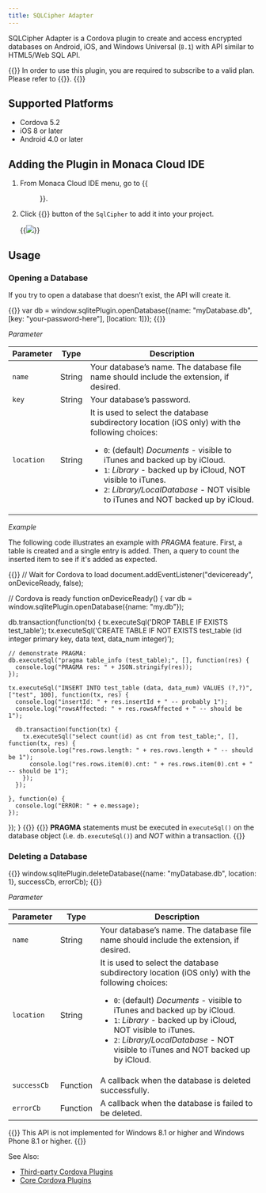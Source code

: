 ```yaml
---
title: SQLCipher Adapter
---
```


SQLCipher Adapter is a Cordova plugin to create and access encrypted
databases on Android, iOS, and Windows Universal (`8.1`) with API similar
to HTML5/Web SQL API.

{{<note>}}
  In order to use this plugin, you are required to subscribe to a valid plan. Please refer to {{<link href="https://monaca.mobi/en/pricing" title="Monaca Subscription Plans">}}.
{{</note>}}

## Supported Platforms

-   Cordova 5.2
-   iOS 8 or later
-   Android 4.0 or later

## Adding the Plugin in Monaca Cloud IDE

1.  From Monaca Cloud IDE menu, go to {{<menu menu1="Config" menu2="Manage Cordova Plugins">}}.
2.  Click {{<guilabel name="Enable">}} button of the `SqlCipher` to add it into your
    project.

    {{<img src="/images/reference/power_plugins/sqlcipher/1.png">}}

## Usage

### Opening a Database

If you try to open a database that doesn’t exist, the API will create
it.

{{<syntax>}}
var db = window.sqlitePlugin.openDatabase({name: "myDatabase.db", \[key: "your-password-here"\], \[location: 1\]});
{{</syntax>}}

*Parameter*

Parameter | Type | Description
----------|------|----------------
`name` | String | Your database’s name. The database file name should include the extension, if desired.
`key` | String | Your database’s password.
`location` | String | It is used to select the database subdirectory location (iOS only) with the following choices:<ul><li>`0`: (default) *Documents* -  visible to iTunes and backed up by iCloud.</li><li>`1`: *Library* - backed up by iCloud, NOT visible to iTunes.</li><li>`2`: *Library/LocalDatabase* - NOT visible to iTunes and NOT backed up by iCloud.</li>
</ul>

*Example*

The following code illustrates an example with *PRAGMA* feature. First, a table is created and a single entry is added. Then, a query to count the inserted item to see if it's added as expected.

{{<highlight javascript>}}
// Wait for Cordova to load
document.addEventListener("deviceready", onDeviceReady, false);

// Cordova is ready
function onDeviceReady() {
  var db = window.sqlitePlugin.openDatabase({name: "my.db"});

  db.transaction(function(tx) {
    tx.executeSql('DROP TABLE IF EXISTS test_table');
    tx.executeSql('CREATE TABLE IF NOT EXISTS test_table (id integer primary key, data text, data_num integer)');

    // demonstrate PRAGMA:
    db.executeSql("pragma table_info (test_table);", [], function(res) {
      console.log("PRAGMA res: " + JSON.stringify(res));
    });

    tx.executeSql("INSERT INTO test_table (data, data_num) VALUES (?,?)", ["test", 100], function(tx, res) {
      console.log("insertId: " + res.insertId + " -- probably 1");
      console.log("rowsAffected: " + res.rowsAffected + " -- should be 1");

      db.transaction(function(tx) {
        tx.executeSql("select count(id) as cnt from test_table;", [], function(tx, res) {
          console.log("res.rows.length: " + res.rows.length + " -- should be 1");
          console.log("res.rows.item(0).cnt: " + res.rows.item(0).cnt + " -- should be 1");
        });
      });

    }, function(e) {
      console.log("ERROR: " + e.message);
    });
  });
}
{{</highlight>}}
{{<note>}}
<b>PRAGMA</b> statements must be executed in <code>executeSql()</code> on the database object (i.e. <code>db.executeSql()</code>) and *NOT* within a transaction.
{{</note>}}

### Deleting a Database

{{<syntax>}}
window.sqlitePlugin.deleteDatabase({name: "myDatabase.db", location: 1}, successCb, errorCb);
{{</syntax>}}

*Parameter*

Parameter | Type | Description
----------|------|----------------
`name` | String | Your database’s name. The database file name should include the extension, if desired.
`location` | String | It is used to select the database subdirectory location (iOS only) with the following choices:<ul><li>`0`: (default) *Documents* -  visible to iTunes and backed up by iCloud.</li><li>`1`: *Library* - backed up by iCloud, NOT visible to iTunes.</li><li>`2`: *Library/LocalDatabase* - NOT visible to iTunes and NOT backed up by iCloud.</li></ul>
`successCb` | Function | A callback when the database is deleted successfully.
`errorCb` | Function | A callback when the database is failed to be deleted.

{{<note>}}
This API is not implemented for Windows 8.1 or higher and Windows Phone 8.1 or higher.
{{</note>}}

See Also:

- [Third-party Cordova Plugins](../../third_party_phonegap)
- [Core Cordova Plugins](../../cordova_6.5)